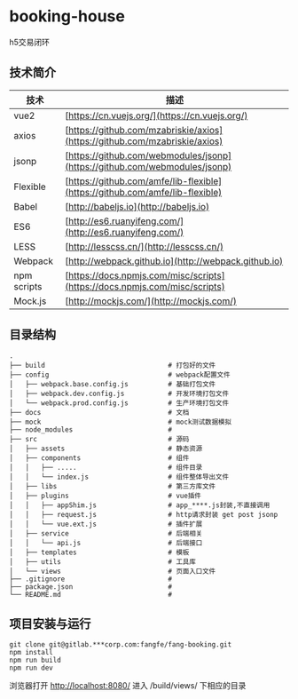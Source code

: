 # booking-house
h5交易闭环
## 技术简介

| **技术** | **描述** |
|----------|-----------------|
| vue2 | [https://cn.vuejs.org/](https://cn.vuejs.org/) |
| axios | [https://github.com/mzabriskie/axios](https://github.com/mzabriskie/axios) |
| jsonp | [https://github.com/webmodules/jsonp](https://github.com/webmodules/jsonp) |
| Flexible | [https://github.com/amfe/lib-flexible](https://github.com/amfe/lib-flexible) |
| Babel | [http://babeljs.io](http://babeljs.io) |
| ES6 | [http://es6.ruanyifeng.com/](http://es6.ruanyifeng.com/) |
| LESS |  [http://lesscss.cn/](http://lesscss.cn/) |
| Webpack | [http://webpack.github.io](http://webpack.github.io) |
| npm scripts | [https://docs.npmjs.com/misc/scripts](https://docs.npmjs.com/misc/scripts) |
| Mock.js | [http://mockjs.com/](http://mockjs.com/) |


## 目录结构

```
.
├── build                               # 打包好的文件
├── config                              # webpack配置文件
│   ├── webpack.base.config.js          # 基础打包文件
│   ├── webpack.dev.config.js           # 开发环境打包文件
│   └── webpack.prod.config.js          # 生产环境打包文件
├── docs                                # 文档
├── mock                                # mock测试数据模拟
├── node_modules                        # 
├── src                                 # 源码
│   ├── assets                          # 静态资源
│   ├── components                      # 组件
│   │	├── .....                       # 组件目录
│   │	└── index.js                    # 组件整体导出文件
│   ├── libs                            # 第三方库文件
│   ├── plugins                         # vue插件
│   │	├── appShim.js                  # app_****.js封装,不直接调用
│   │	├── request.js                  # http请求封装 get post jsonp
│   │	└── vue.ext.js                  # 插件扩展
│   ├── service                         # 后端相关
│   │   └── api.js                      # 后端接口
│   ├── templates                       # 模板
│   ├── utils                           # 工具库
│   └── views                           # 页面入口文件
├── .gitignore                          # 
├── package.json                        # 
└── README.md                           # 
```

## 项目安装与运行

    git clone git@gitlab.***corp.com:fangfe/fang-booking.git
    npm install
    npm run build
    npm run dev
    
浏览器打开 [http://localhost:8080/](http://localhost:8080/) 进入 /build/views/ 下相应的目录
